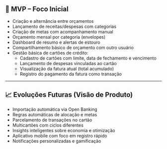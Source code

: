 ## 🚧 MVP – Foco Inicial

- Criação e alternância entre orçamentos
- Lançamento de receitas/despesas com categorias
- Criação de metas com acompanhamento manual
- Orçamento mensal por categoria (envelopes)
- Dashboard de resumo e alertas de estouro
- Compartilhamento básico de orçamento com outro usuário
- Gestão básica de cartões de crédito:
  - Cadastro de cartões com limite, data de fechamento e vencimento
  - Lançamento de despesas vinculadas ao cartão
  - Visualização da fatura atual (total acumulado)
  - Registro do pagamento da fatura como transação

---

## 📈 Evoluções Futuras (Visão de Produto)

- Importação automática via Open Banking
- Regras automáticas de alocação e metas
- Parcelamento de transações no cartão
- Multicartões com ciclos diferentes
- Insights inteligentes sobre economia e otimização
- Aplicativo mobile com foco em registro rápido
- Notificações personalizadas e gamificação
